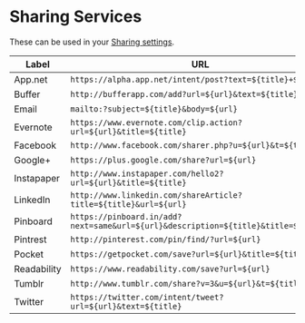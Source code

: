 Sharing Services
================

These can be used in your [Sharing settings](https://feedbin.me/settings/sharing).

| Label      | URL                                                                                |
| ---------- | ---------------------------------------------------------------------------------- |
| App.net    | `https://alpha.app.net/intent/post?text=${title}+${url}`                           |
| Buffer     | `http://bufferapp.com/add?url=${url}&text=${title}`                                |
| Email      | `mailto:?subject=${title}&body=${url}`                                             |
| Evernote   | `https://www.evernote.com/clip.action?url=${url}&title=${title}`                   |
| Facebook   | `http://www.facebook.com/sharer.php?u=${url}&t=${title}`                           |
| Google+    | `https://plus.google.com/share?url=${url}`                                         |
| Instapaper | `http://www.instapaper.com/hello2?url=${url}&title=${title}`                       |
| LinkedIn   | `http://www.linkedin.com/shareArticle?title=${title}&url=${url}`                   |
| Pinboard   | `https://pinboard.in/add?next=same&url=${url}&description=${title}&title=${title}` |
| Pintrest   | `http://pinterest.com/pin/find/?url=${url}`                                        |
| Pocket     | `https://getpocket.com/save?url=${url}&title=${title}`                             |
| Readability| `https://www.readability.com/save?url=${url}`                                      |
| Tumblr     | `http://www.tumblr.com/share?v=3&u=${url}&t=${title}`                              |
| Twitter    | `https://twitter.com/intent/tweet?url=${url}&text=${title}`                        |
